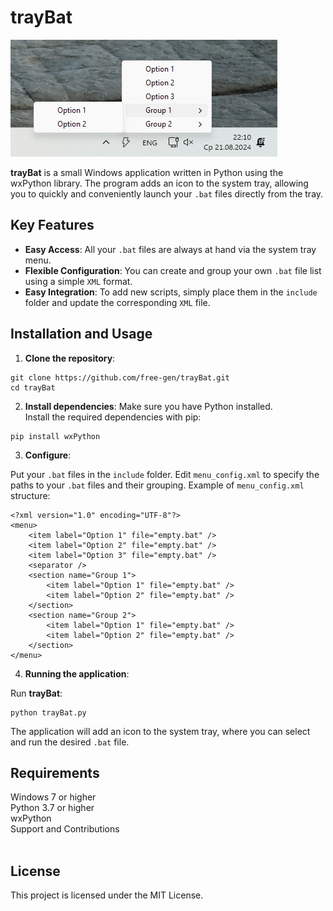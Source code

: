 # trayBat

![trayBat in system tray](/src/example.png)

**trayBat** is a small Windows application written in Python using the wxPython library. The program adds an icon to the system tray, allowing you to quickly and conveniently launch your `.bat` files directly from the tray.

## Key Features

- **Easy Access**: All your `.bat` files are always at hand via the system tray menu.
- **Flexible Configuration**: You can create and group your own `.bat` file list using a simple `XML` format.
- **Easy Integration**: To add new scripts, simply place them in the `include` folder and update the corresponding `XML` file.

## Installation and Usage

1. **Clone the repository**:
```
git clone https://github.com/free-gen/trayBat.git
cd trayBat
```

2. **Install dependencies**:
Make sure you have Python installed. <br/>Install the required dependencies with pip:
```
pip install wxPython
```

3. **Configure**:

Put your `.bat` files in the `include` folder.
Edit `menu_config.xml` to specify the paths to your `.bat` files and their grouping.
Example of `menu_config.xml` structure:

```
<?xml version="1.0" encoding="UTF-8"?>
<menu>
	<item label="Option 1" file="empty.bat" />
	<item label="Option 2" file="empty.bat" />
	<item label="Option 3" file="empty.bat" />
	<separator />
	<section name="Group 1">
		<item label="Option 1" file="empty.bat" />
		<item label="Option 2" file="empty.bat" />
	</section>
	<section name="Group 2">
		<item label="Option 1" file="empty.bat" />
		<item label="Option 2" file="empty.bat" />
	</section>
</menu>
```

4. **Running the application**:

Run **trayBat**:

```
python trayBat.py
```

The application will add an icon to the system tray, where you can select and run the desired `.bat` file.

## Requirements

Windows 7 or higher<br/>
Python 3.7 or higher<br/>
wxPython<br/>
Support and Contributions<br/><br/>

## License
This project is licensed under the MIT License.
